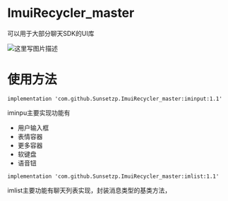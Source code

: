 # ImuiRecycler_master
可以用于大部分聊天SDK的UI库<br />

![这里写图片描述](http://img-blog.csdn.net/20180322095649862)<br />

# 使用方法

```
implementation 'com.github.Sunsetzp.ImuiRecycler_master:iminput:1.1'
```
iminpu主要实现功能有
*  用户输入框
*  表情容器
*  更多容器
*  软键盘
*  语音钮


```
implementation 'com.github.Sunsetzp.ImuiRecycler_master:imlist:1.1'
```
imlist主要功能有聊天列表实现，封装消息类型的基类方法，
